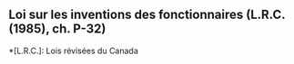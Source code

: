 ## Loi sur les inventions des fonctionnaires (L.R.C. (1985), ch. P-32)
  *[L.R.C.]: Lois révisées du Canada
